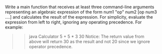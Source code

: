 <!-- Calculator
In this exercise we are going to write a simple calculator. All assignments are a continuation
of the previous ones, so don’t delete the code you’ve written. -->

<!-- Assignment 1 -->
<!-- Write 4 functions that each take 2 string arguments
and does a mathematical operation on
them:
a. public static double add(double num1, double num2)
b. public static double subtract(double num1, double num2)
c. public static double multiple (double num1, double num2)
d. public static double divide(double num1, double num2) -->

<!-- Assignment 2 -->
<!-- Write a function
public static double doOperation(double num1, String op, double num2)
that applies the given operation on the two given numbers using the functions you’ve written in
Assignment 1.
For example, calling: doOperation(5.0, “+”, 2.0) will apply the add function you wrote
in Assignment 1 and will return 7.0 -->

<!-- Assignment 3 -->
Write a main function that receives at least three command-line arguments 
representing an algebraic expression of the form num1 "op" num2 [op num3 ….] 
and calculates the result of the expression.
For simplicity, 
evaluate the expression from left to right, ignoring any operating precedence.
For example:

>> java Calculator 5 + 5 * 3
30
Notice: The return value from above will return 30 as the result and not 20 since we ignore
operator precedence.
